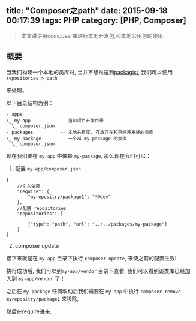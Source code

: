 title: "Composer之path"
date: 2015-09-18 00:17:39
tags: PHP
category: [PHP, Composer]
---

> 本文讲讲用composer来进行本地开发包,和本地公用包的使用.

## 概要

当我们构建一个本地的类库时, 当并不想推送到[packagist](https://packagist.org/), 我们可以使用`repositories > path`

来处理。

以下目录结构为例：

```
- apps
\_ my-app   		-- 当前项目开发目录
  \_ composer.json
- packages			-- 本地共有库, 存放正在和已经开发好的类库
\_ my-package       -- 一个叫 my-package 的类库 
  \_ composer.json

```

现在我们要在 `my-app` 中依赖 `my-package`, 那么现在我们可以：

1. 配置 `my-app/composer.json`

```
{
	//引入依赖
	"require": {
		"myrepositry/package1": "*@dev"
	},
	//配置 repositories
	"repositories": [

		{"type": "path", "url": "../../packages/my-package"}
	]	
}
```

2. composer update

接下来就是在 `my-app` 目录下执行 `composer update`, 来使之前的配置生效!

执行成功后, 我们可以到`my-app/vendor` 目录下查看, 我们可以看到该类库已经加入到 `my-app/vendor` 了！

之后在 `my-package` 任何改动后我们需要在 `my-app` 中执行 `composer remove myrepositry/package1` 来移除,

然后在require进来.